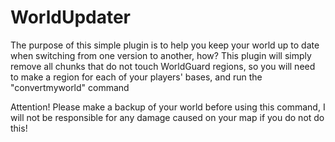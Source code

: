 # WorldUpdater
The purpose of this simple plugin is to help you keep your world up to date when switching from one version to another, how? This plugin will simply remove all chunks that do not touch WorldGuard regions, so you will need to make a region for each of your players' bases, and run the "convertmyworld" command

Attention! Please make a backup of your world before using this command, I will not be responsible for any damage caused on your map if you do not do this!

